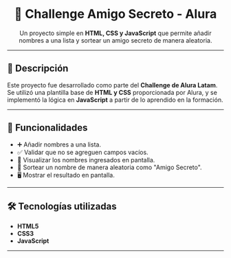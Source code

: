 <h1 align="center">🎁 Challenge Amigo Secreto - Alura</h1>

<p align="center">
Un proyecto simple en <b>HTML, CSS y JavaScript</b> que permite añadir nombres a una lista y sortear un amigo secreto de manera aleatoria.
</p>

---

## 📌 Descripción
Este proyecto fue desarrollado como parte del **Challenge de Alura Latam**.  
Se utilizó una plantilla base de **HTML y CSS** proporcionada por Alura, y se implementó la lógica en **JavaScript** a partir de lo aprendido en la formación.

---

## 🚀 Funcionalidades
- ➕ Añadir nombres a una lista.  
- ✅ Validar que no se agreguen campos vacíos.  
- 👀 Visualizar los nombres ingresados en pantalla.  
- 🎲 Sortear un nombre de manera aleatoria como "Amigo Secreto".  
- 🖥️ Mostrar el resultado en pantalla.  

---

## 🛠️ Tecnologías utilizadas
- **HTML5**  
- **CSS3**  
- **JavaScript**

---





